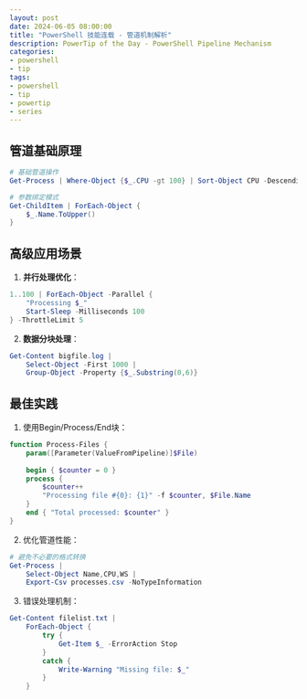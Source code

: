 ```yaml
---
layout: post
date: 2024-06-05 08:00:00
title: "PowerShell 技能连载 - 管道机制解析"
description: PowerTip of the Day - PowerShell Pipeline Mechanism
categories:
- powershell
- tip
tags:
- powershell
- tip
- powertip
- series
---
```


## 管道基础原理

```powershell
# 基础管道操作
Get-Process | Where-Object {$_.CPU -gt 100} | Sort-Object CPU -Descending

# 参数绑定模式
Get-ChildItem | ForEach-Object {
    $_.Name.ToUpper()
}
```

## 高级应用场景
1. **并行处理优化**：
```powershell
1..100 | ForEach-Object -Parallel {
    "Processing $_"
    Start-Sleep -Milliseconds 100
} -ThrottleLimit 5
```

2. **数据分块处理**：
```powershell
Get-Content bigfile.log | 
    Select-Object -First 1000 | 
    Group-Object -Property {$_.Substring(0,6)} 
```

## 最佳实践
1. 使用Begin/Process/End块：
```powershell
function Process-Files {
    param([Parameter(ValueFromPipeline)]$File)
    
    begin { $counter = 0 }
    process {
        $counter++
        "Processing file #{0}: {1}" -f $counter, $File.Name
    }
    end { "Total processed: $counter" }
}
```

2. 优化管道性能：
```powershell
# 避免不必要的格式转换
Get-Process | 
    Select-Object Name,CPU,WS | 
    Export-Csv processes.csv -NoTypeInformation
```

3. 错误处理机制：
```powershell
Get-Content filelist.txt | 
    ForEach-Object {
        try {
            Get-Item $_ -ErrorAction Stop
        }
        catch {
            Write-Warning "Missing file: $_"
        }
    }
```